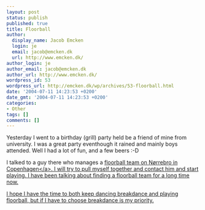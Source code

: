 ```yaml
---
layout: post
status: publish
published: true
title: Floorball
author:
  display_name: Jacob Emcken
  login: je
  email: jacob@emcken.dk
  url: http://www.emcken.dk/
author_login: je
author_email: jacob@emcken.dk
author_url: http://www.emcken.dk/
wordpress_id: 53
wordpress_url: http://emcken.dk/wp/archives/53-floorball.html
date: '2004-07-11 14:23:53 +0200'
date_gmt: '2004-07-11 14:23:53 +0200'
categories:
- Other
tags: []
comments: []
---
```

<p>Yesterday I went to a birthday (grill) party held be a friend of mine from university. I was a great party eventhough it rained and mainly boys attended. Well I had a lot of fun, and a few beers :-D</p>
<p>I talked to a guy there who manages a <a href="http:&#47;&#47;www.hawks.rif2002.dk&#47;hawks&#47;">floorball team on N&oslash;rrebro in Copenhagen<&#47;a>. I will try to pull myself together and contact him and start playing. I have been talking about finding a floorball team for a long time now.</p>
<p>I hope I have the time to both keep dancing breakdance and playing floorball, but if I have to choose breakdance is my priority.</p>
